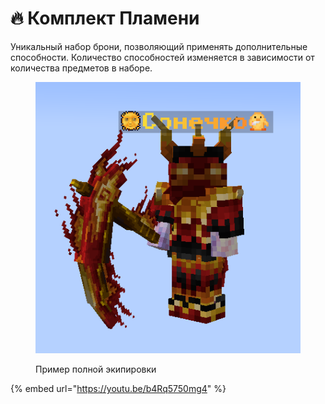 # 🔥 Комплект Пламени

Уникальный набор брони, позволяющий применять дополнительные способности. Количество способностей изменяется в зависимости от количества предметов в наборе.

<figure><img src="../../../.gitbook/assets/image (1) (1).png" alt=""><figcaption><p>Пример полной экипировки</p></figcaption></figure>

{% embed url="https://youtu.be/b4Rq5750mg4" %}
